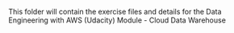 This folder will contain the exercise files and details for the Data Engineering with AWS (Udacity) Module - Cloud Data Warehouse
